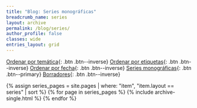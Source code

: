 ```yaml
---
title: "Blog: Series monográficas"
breadcrumb_name: series
layout: archive
permalink: /blog/series/
author_profile: false
classes: wide
entries_layout: grid
---
```


[Ordenar por temática](/blog/){: .btn .btn--inverse} 
[Ordenar por etiquetas](/blog/tags/){: .btn .btn--inverse} 
[Ordenar por fecha](/blog/fecha){: .btn .btn--inverse}
[Series monográficas](/blog/series){: .btn .btn--primary}
[Borradores](/blog/borradores/){: .btn .btn--inverse}

{% assign series_pages = site.pages | where: "item", "item.layout == series" | sort %}
{% for page in series_pages %}
    {% include archive-single.html %}
{% endfor %}
